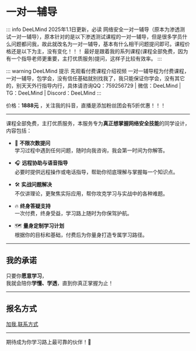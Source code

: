 # 一对一辅导

::: info DeeLMind 2025年1.1日更新，必读
网络安全一对一辅导（原本为渗透测试一对一辅导），原本针对的是以下渗透测试课程的一对一辅导，但是很多学员什么问题都问我，故此就改名为一对一辅导，基本有什么相干问题提问即可。课程价格还是以下为主，没有变化！！！
最好是跟着我的系列课程(课程全部免费，因为有一个指导老师更重要，主打优质服务)提问，这样子比较有效率。
:::

::: warning DeeLMind 提示 先观看付费课程介绍视频
一对一辅导程为付费课程，一对一辅导，包学会，没有信任基础就别找我了，我只能保证你学会，没有其它的，别天天外行指导内行，具体请咨询QQ：759256729 | 微信：DeeLMind | TG：DeeLMind | Discord：DeeLMind
:::

<DocsAD/>

<!-- ![er](/imgs/class/pentest.png) -->

价格：**1888元** ，关注我的抖音，直播是添加粉丝团会有5折优惠！！！

---

课程全部免费，主打优质服务，本服务专为**真正想掌握网络安全技能**的同学设计，内容包括：

- 🎯 **不限次数提问**  
  学习过程中遇到任何问题，随时向我咨询，我会第一时间为你解答。

- 🎧 **远程协助与语音指导**  
  必要时提供远程操作或电话指导，帮助你彻底理解与掌握每一个知识点。

- 🛠 **实战问题解决**  
  不仅讲理论，更聚焦实际应用，帮你攻克学习与实战中的各种难题。

- 🔥 **终身答疑支持**  
  一次付费，终身受益，学习路上随时为你保驾护航。

- 🗺 **量身定制学习计划**  
  根据你的目标和基础，付费后为你量身打造专属学习路径。

---

## 我的承诺

只要你**愿意学习**，  
我就会陪你**学懂、学透**，直到你真正掌握为止！

---

## 报名方式

[加我,联系方式](../me.md)

---

期待成为你学习路上最可靠的伙伴！🚀